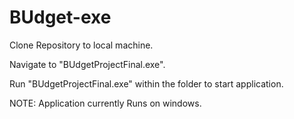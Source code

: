 # BUdget-exe
Clone Repository to local machine.

Navigate to "BUdgetProjectFinal.exe".

Run "BUdgetProjectFinal.exe" within the folder to start application.

NOTE: Application currently Runs on windows.
